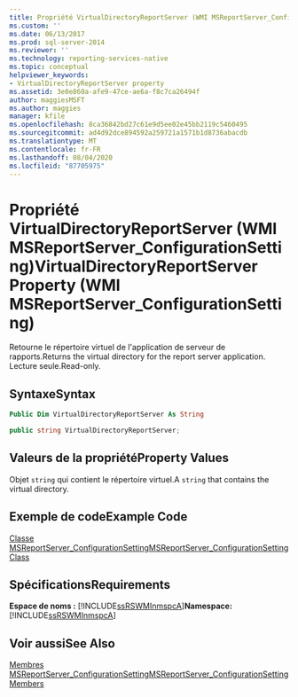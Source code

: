 ```yaml
---
title: Propriété VirtualDirectoryReportServer (WMI MSReportServer_ConfigurationSetting) | Microsoft Docs
ms.custom: ''
ms.date: 06/13/2017
ms.prod: sql-server-2014
ms.reviewer: ''
ms.technology: reporting-services-native
ms.topic: conceptual
helpviewer_keywords:
- VirtualDirectoryReportServer property
ms.assetid: 3e0e860a-afe9-47ce-ae6a-f8c7ca26494f
author: maggiesMSFT
ms.author: maggies
manager: kfile
ms.openlocfilehash: 8ca36842bd27c61e9d5ee02e45bb2119c5460495
ms.sourcegitcommit: ad4d92dce894592a259721a1571b1d8736abacdb
ms.translationtype: MT
ms.contentlocale: fr-FR
ms.lasthandoff: 08/04/2020
ms.locfileid: "87705975"
---
```

# <a name="virtualdirectoryreportserver-property-wmi-msreportserver_configurationsetting"></a><span data-ttu-id="a112a-102">Propriété VirtualDirectoryReportServer (WMI MSReportServer_ConfigurationSetting)</span><span class="sxs-lookup"><span data-stu-id="a112a-102">VirtualDirectoryReportServer Property (WMI MSReportServer_ConfigurationSetting)</span></span>
  <span data-ttu-id="a112a-103">Retourne le répertoire virtuel de l'application de serveur de rapports.</span><span class="sxs-lookup"><span data-stu-id="a112a-103">Returns the virtual directory for the report server application.</span></span> <span data-ttu-id="a112a-104">Lecture seule.</span><span class="sxs-lookup"><span data-stu-id="a112a-104">Read-only.</span></span>  
  
## <a name="syntax"></a><span data-ttu-id="a112a-105">Syntaxe</span><span class="sxs-lookup"><span data-stu-id="a112a-105">Syntax</span></span>  
  
```vb  
Public Dim VirtualDirectoryReportServer As String  
```  
  
```csharp  
public string VirtualDirectoryReportServer;  
```  
  
## <a name="property-values"></a><span data-ttu-id="a112a-106">Valeurs de la propriété</span><span class="sxs-lookup"><span data-stu-id="a112a-106">Property Values</span></span>  
 <span data-ttu-id="a112a-107">Objet `string` qui contient le répertoire virtuel.</span><span class="sxs-lookup"><span data-stu-id="a112a-107">A `string` that contains the virtual directory.</span></span>  
  
## <a name="example-code"></a><span data-ttu-id="a112a-108">Exemple de code</span><span class="sxs-lookup"><span data-stu-id="a112a-108">Example Code</span></span>  
 [<span data-ttu-id="a112a-109">Classe MSReportServer_ConfigurationSetting</span><span class="sxs-lookup"><span data-stu-id="a112a-109">MSReportServer_ConfigurationSetting Class</span></span>](msreportserver-configurationsetting-class.md)  
  
## <a name="requirements"></a><span data-ttu-id="a112a-110">Spécifications</span><span class="sxs-lookup"><span data-stu-id="a112a-110">Requirements</span></span>  
 <span data-ttu-id="a112a-111">**Espace de noms :** [!INCLUDE[ssRSWMInmspcA](../../includes/ssrswminmspca-md.md)]</span><span class="sxs-lookup"><span data-stu-id="a112a-111">**Namespace:** [!INCLUDE[ssRSWMInmspcA](../../includes/ssrswminmspca-md.md)]</span></span>  
  
## <a name="see-also"></a><span data-ttu-id="a112a-112">Voir aussi</span><span class="sxs-lookup"><span data-stu-id="a112a-112">See Also</span></span>  
 [<span data-ttu-id="a112a-113">Membres MSReportServer_ConfigurationSetting</span><span class="sxs-lookup"><span data-stu-id="a112a-113">MSReportServer_ConfigurationSetting Members</span></span>](msreportserver-configurationsetting-members.md)  
  
  

